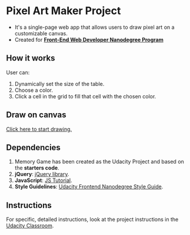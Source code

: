 # Pixel Art Maker Project

- It's a single-page web app that allows users to draw pixel art on a customizable canvas.
- Created for [**Front-End Web Developer Nanodegree Program**](https://eu.udacity.com/)

## How it works

User can:
1. Dynamically set the size of the table.
2. Choose a color.
3. Click a cell in the grid to fill that cell with the chosen color.

## Draw on canvas

[Click here to start drawing.](https://marcinmrow.github.io/Pixel-Art-Maker/)

## Dependencies

1. Memory Game has been created as the Udacity Project and based on the **starters code**.
2. **jQuery**: [jQuery library](http://jquery.com/).
3. **JavaScript**: [JS Tutorial](https://www.w3schools.com/js/default.asp).
4. **Style Guidelines**: [Udacity Frontend Nanodegree Style Guide](http://udacity.github.io/frontend-nanodegree-styleguide/index.html).

## Instructions

For specific, detailed instructions, look at the project instructions in the [Udacity Classroom](https://classroom.udacity.com/me).
